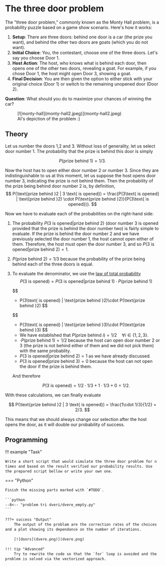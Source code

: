 # The three door problem

The "three door problem," commonly known as the Monty Hall problem, is a probability puzzle based on a game show scenario. Here's how it works:

1. **Setup**: There are three doors: behind one door is a car (the prize you want), and behind the other two doors are goats (which you do not want).
2. **Initial Choice**: You, the contestant, choose one of the three doors. Let's say you choose Door 1.
3. **Host Action**: The host, who knows what is behind each door, then opens one of the other two doors, revealing a goat. For example, if you chose Door 1, the host might open Door 3, showing a goat.
4. **Final Decision**: You are then given the option to either stick with your original choice (Door 1) or switch to the remaining unopened door (Door 2).

**Question**: What should you do to maximize your chances of winning the car?

<figure markdown="span">
  [![monty-hall](monty-hall2.jpeg)](monty-hall2.jpeg)
  <figcaption>AI's depiction of the problem :)</figcaption>
</figure>

## Theory

Let us number the doors 1,2 and 3. Without loss of generality, let us select door number 1. The probability that the prize is behind this door is simply

$$
P(\text{prize behind  }1) = 1/3.
$$

Now the host has to open either door number 2 or number 3. Since they are indistinguishable to us at this moment, let us suppose the host opens door number 3, indicating the prize is not behind them. Then the probability of the prize being behind door number 2 is, by definition,
$$
P(\text{prize behind  }2 | 3 \text{ is opened}) = \frac{P(3\text{ is opened} | \text{prize behind  }2) \cdot P(\text{prize behind  }2)}{P(3\text{ is opened})}.
$$

Now we have to evaluate each of the probabilities on the right-hand side:

1. The probability $P(3\text{ is opened} | \text{prize behind  }2)$ (door number 3 is opened provided that the prize is behind the door number two) is fairly simple to evaluate. If the prize is behind the door number 2 and we have previously selected the door number 1, the host cannot open either of them. Therefore, the host must open the door number 3, and so $P(3\text{ is opened} | \text{prize behind  }2) = 1$.
2. $P(\text{prize behind  }2)=1/3$ because the probability of the prize being behind each of the three doors is equal.
3. To evaluate the denominator, we use the [law of total probability](https://en.wikipedia.org/wiki/Law_of_total_probability)
    $$
    P(3\text{ is opened}) = P(3\text{ is opened} | \text{prize behind  }1)\cdot P(\text{prize behind  }1) 
    $$

    $$
    +  P(3\text{ is opened} | \text{prize behind  }2)\cdot P(\text{prize behind  }2) 
    $$

    $$
    +  P(3\text{ is opened} | \text{prize behind  }3)\cdot P(\text{prize behind  }3)
    $$

    - We have established that $P(\text{prize behind  }i) =1/2\quad \forall i  \in \{1,2,3\}$.
    - $\cdot P(\text{prize behind  }1) = 1/2$ because the host can open door number 2 or 3 (the prize is not behind either of them and we did not pick them) with the same probablity.
    - $P(3\text{ is opened} | \text{prize behind  }2) = 1$ as we have already discussed.
    - $P(3\text{ is opened} | \text{prize behind  }3) = 0$ because the host can not open the door if the prize is behind them.

    And therefore 

    $$
    P(3\text{ is opened}) = 1/2 \cdot 1/3 + 1 \cdot 1/3 + 0 = 1/2.
    $$

With these calculations, we can finally evaluate

$$
P(\text{prize behind  }2 | 3 \text{ is opened}) = \frac{1\cdot 1/3}{1/2} = 2/3.
$$

This means that we should always change our selection after the host opens the door, as it will double our probability of success.

## Programming

!!! example "Task"

    Write a short script that would simulate the three door problem for n times and based on the result verified our probability results. Use the prepared script bellow or write your own one.


=== "Python"

    Finish the missing parts marked with `#TODO`.

    ```python 
    --8<-- "problem tri dveri/dvere_empty.py"
    ```

    ???+ success "Output"
        The output of the problam are the correction rates of the choices and a plot showing its dependance on the number of iterations.

        [![doors](dvere.png)](dvere.png)

    !!! tip "Advanced"
        Try to rewrite the code so that the `for` loop is avoided and the problem is solved via the vectorized approach.
